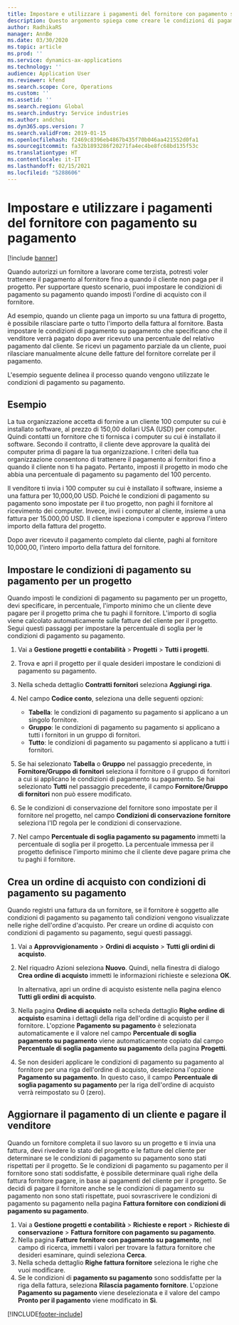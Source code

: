 ```yaml
---
title: Impostare e utilizzare i pagamenti del fornitore con pagamento su pagamento
description: Questo argomento spiega come creare le condizioni di pagamento su pagamento in modo da poter rilasciare pagamenti parziali al fornitore, in base ai pagamenti dei clienti.
author: RadhikaRS
manager: AnnBe
ms.date: 03/30/2020
ms.topic: article
ms.prod: ''
ms.service: dynamics-ax-applications
ms.technology: ''
audience: Application User
ms.reviewer: kfend
ms.search.scope: Core, Operations
ms.custom: ''
ms.assetid: ''
ms.search.region: Global
ms.search.industry: Service industries
ms.author: andchoi
ms.dyn365.ops.version: 7
ms.search.validFrom: 2019-01-15
ms.openlocfilehash: f2469c8396eb4867b435f70b046aa421552d0fa1
ms.sourcegitcommit: fa32b1893286f20271fa4ec4be8fc68bd135f53c
ms.translationtype: HT
ms.contentlocale: it-IT
ms.lasthandoff: 02/15/2021
ms.locfileid: "5288606"
---
```

# <a name="set-up-and-use-pay-when-paid-vendor-payments"></a>Impostare e utilizzare i pagamenti del fornitore con pagamento su pagamento

[!include [banner](../includes/banner.md)]

Quando autorizzi un fornitore a lavorare come terzista, potresti voler trattenere il pagamento al fornitore fino a quando il cliente non paga per il progetto. Per supportare questo scenario, puoi impostare le condizioni di pagamento su pagamento quando imposti l'ordine di acquisto con il fornitore.

Ad esempio, quando un cliente paga un importo su una fattura di progetto, è possibile rilasciare parte o tutto l'importo della fattura al fornitore. Basta impostare le condizioni di pagamento su pagamento che specificano che il venditore verrà pagato dopo aver ricevuto una percentuale del relativo pagamento dal cliente. Se ricevi un pagamento parziale da un cliente, puoi rilasciare manualmente alcune delle fatture del fornitore correlate per il pagamento.

L'esempio seguente delinea il processo quando vengono utilizzate le condizioni di pagamento su pagamento.

## <a name="example"></a>Esempio

La tua organizzazione accetta di fornire a un cliente 100 computer su cui è installato software, al prezzo di 150,00 dollari USA (USD) per computer. Quindi contatti un fornitore che ti fornisca i computer su cui è installato il software. Secondo il contratto, il cliente deve approvare la qualità dei computer prima di pagare la tua organizzazione. I criteri della tua organizzazione consentono di trattenere il pagamento ai fornitori fino a quando il cliente non ti ha pagato. Pertanto, imposti il progetto in modo che abbia una percentuale di pagamento su pagamento del 100 percento.

Il venditore ti invia i 100 computer su cui è installato il software, insieme a una fattura per 10,000,00 USD. Poiché le condizioni di pagamento su pagamento sono impostate per il tuo progetto, non paghi il fornitore al ricevimento dei computer. Invece, invii i computer al cliente, insieme a una fattura per 15.000,00 USD. Il cliente ispeziona i computer e approva l'intero importo della fattura del progetto.

Dopo aver ricevuto il pagamento completo dal cliente, paghi al fornitore 10,000,00, l'intero importo della fattura del fornitore.

## <a name="set-up-pwp-terms-for-a-project"></a>Impostare le condizioni di pagamento su pagamento per un progetto

Quando imposti le condizioni di pagamento su pagamento per un progetto, devi specificare, in percentuale, l'importo minimo che un cliente deve pagare per il progetto prima che tu paghi il fornitore. L'importo di soglia viene calcolato automaticamente sulle fatture del cliente per il progetto. Segui questi passaggi per impostare la percentuale di soglia per le condizioni di pagamento su pagamento.

1. Vai a **Gestione progetti e contabilità** \> **Progetti** \> **Tutti i progetti**.
2. Trova e apri il progetto per il quale desideri impostare le condizioni di pagamento su pagamento.
3. Nella scheda dettaglio **Contratti fornitori** seleziona **Aggiungi riga**.
3. Nel campo **Codice conto**, seleziona una delle seguenti opzioni:

    - **Tabella**: le condizioni di pagamento su pagamento si applicano a un singolo fornitore.
    - **Gruppo**: le condizioni di pagamento su pagamento si applicano a tutti i fornitori in un gruppo di fornitori.
    - **Tutto**: le condizioni di pagamento su pagamento si applicano a tutti i fornitori.

4. Se hai selezionato **Tabella** o **Gruppo** nel passaggio precedente, in **Fornitore/Gruppo di fornitori** seleziona il fornitore o il gruppo di fornitori a cui si applicano le condizioni di pagamento su pagamento. Se hai selezionato **Tutti** nel passaggio precedente, il campo **Fornitore/Gruppo di fornitori** non può essere modificato.
5. Se le condizioni di conservazione del fornitore sono impostate per il fornitore nel progetto, nel campo **Condizioni di conservazione fornitore** seleziona l'ID regola per le condizioni di conservazione.
6. Nel campo **Percentuale di soglia pagamento su pagamento** immetti la percentuale di soglia per il progetto. La percentuale immessa per il progetto definisce l'importo minimo che il cliente deve pagare prima che tu paghi il fornitore.

## <a name="create-a-po-that-has-pwp-terms"></a>Crea un ordine di acquisto con condizioni di pagamento su pagamento

Quando registri una fattura da un fornitore, se il fornitore è soggetto alle condizioni di pagamento su pagamento tali condizioni vengono visualizzate nelle righe dell'ordine d'acquisto. Per creare un ordine di acquisto con condizioni di pagamento su pagamento, segui questi passaggi.

1. Vai a **Approvvigionamento** \> **Ordini di acquisto** \> **Tutti gli ordini di acquisto**.
2. Nel riquadro Azioni seleziona **Nuovo**. Quindi, nella finestra di dialogo **Crea ordine di acquisto** immetti le informazioni richieste e seleziona **OK**.

    In alternativa, apri un ordine di acquisto esistente nella pagina elenco **Tutti gli ordini di acquisto**.

4. Nella pagina **Ordine di acquisto** nella scheda dettaglio **Righe ordine di acquisto** esamina i dettagli della riga dell'ordine di acquisto per il fornitore. L'opzione **Pagamento su pagamento** è selezionata automaticamente e il valore nel campo **Percentuale di soglia pagamento su pagamento** viene automaticamente copiato dal campo **Percentuale di soglia pagamento su pagamento** della pagina **Progetti**.
6. Se non desideri applicare le condizioni di pagamento su pagamento al fornitore per una riga dell'ordine di acquisto, deseleziona l'opzione **Pagamento su pagamento**. In questo caso, il campo **Percentuale di soglia pagamento su pagamento** per la riga dell'ordine di acquisto verrà reimpostato su 0 (zero).

## <a name="update-a-customer-payment-and-pay-the-vendor"></a>Aggiornare il pagamento di un cliente e pagare il venditore

Quando un fornitore completa il suo lavoro su un progetto e ti invia una fattura, devi rivedere lo stato del progetto e le fatture del cliente per determinare se le condizioni di pagamento su pagamento sono stati rispettati per il progetto. Se le condizioni di pagamento su pagamento per il fornitore sono stati soddisfatte, è possibile determinare quali righe della fattura fornitore pagare, in base ai pagamenti del cliente per il progetto. Se decidi di pagare il fornitore anche se le condizioni di pagamento su pagamento non sono stati rispettate, puoi sovrascrivere le condizioni di pagamento su pagamento nella pagina **Fattura fornitore con condizioni di pagamento su pagamento**.

1. Vai a **Gestione progetti e contabilità** \> **Richieste e report** \> **Richieste di conservazione** \> **Fattura fornitore con pagamento su pagamento**.
2. Nella pagina **Fatture fornitore con pagamento su pagamento**, nel campo di ricerca, immetti i valori per trovare la fattura fornitore che desideri esaminare, quindi seleziona **Cerca**.
3. Nella scheda dettaglio **Righe fattura fornitore** seleziona le righe che vuoi modificare.
4. Se le condizioni di **pagamento su pagamento** sono soddisfatte per la riga della fattura, seleziona **Rilascia pagamento fornitore**. L'opzione **Pagamento su pagamento** viene deselezionata e il valore del campo **Pronto per il pagamento** viene modificato in **Sì**.


[!INCLUDE[footer-include](../includes/footer-banner.md)]